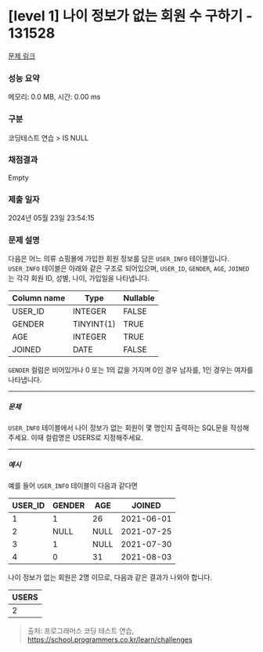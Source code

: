 # [level 1] 나이 정보가 없는 회원 수 구하기 - 131528 

[문제 링크](https://school.programmers.co.kr/learn/courses/30/lessons/131528) 

### 성능 요약

메모리: 0.0 MB, 시간: 0.00 ms

### 구분

코딩테스트 연습 > IS NULL

### 채점결과

Empty

### 제출 일자

2024년 05월 23일 23:54:15

### 문제 설명

<p>다음은 어느 의류 쇼핑몰에 가입한 회원 정보를 담은 <code>USER_INFO</code> 테이블입니다. <code>USER_INFO</code> 테이블은 아래와 같은 구조로 되어있으며, <code>USER_ID</code>, <code>GENDER</code>, <code>AGE</code>, <code>JOINED</code>는 각각 회원 ID, 성별, 나이, 가입일을 나타냅니다.</p>
<table class="table">
        <thead><tr>
<th>Column name</th>
<th>Type</th>
<th>Nullable</th>
</tr>
</thead>
        <tbody><tr>
<td>USER_ID</td>
<td>INTEGER</td>
<td>FALSE</td>
</tr>
<tr>
<td>GENDER</td>
<td>TINYINT(1)</td>
<td>TRUE</td>
</tr>
<tr>
<td>AGE</td>
<td>INTEGER</td>
<td>TRUE</td>
</tr>
<tr>
<td>JOINED</td>
<td>DATE</td>
<td>FALSE</td>
</tr>
</tbody>
      </table>
<p><code>GENDER</code> 컬럼은 비어있거나 0 또는 1의 값을 가지며 0인 경우 남자를, 1인 경우는 여자를 나타냅니다.</p>

<hr>

<h5>문제</h5>

<p><code>USER_INFO</code> 테이블에서 나이 정보가 없는 회원이 몇 명인지 출력하는 SQL문을 작성해주세요. 이때 컬럼명은 USERS로 지정해주세요.</p>

<hr>

<h5>예시</h5>

<p>예를 들어 <code>USER_INFO</code> 테이블이 다음과 같다면</p>
<table class="table">
        <thead><tr>
<th>USER_ID</th>
<th>GENDER</th>
<th>AGE</th>
<th>JOINED</th>
</tr>
</thead>
        <tbody><tr>
<td>1</td>
<td>1</td>
<td>26</td>
<td>2021-06-01</td>
</tr>
<tr>
<td>2</td>
<td>NULL</td>
<td>NULL</td>
<td>2021-07-25</td>
</tr>
<tr>
<td>3</td>
<td>1</td>
<td>NULL</td>
<td>2021-07-30</td>
</tr>
<tr>
<td>4</td>
<td>0</td>
<td>31</td>
<td>2021-08-03</td>
</tr>
</tbody>
      </table>
<p>나이 정보가 없는 회원은 2명 이므로, 다음과 같은 결과가 나와야 합니다.</p>
<table class="table">
        <thead><tr>
<th>USERS</th>
</tr>
</thead>
        <tbody><tr>
<td>2</td>
</tr>
</tbody>
      </table>

> 출처: 프로그래머스 코딩 테스트 연습, https://school.programmers.co.kr/learn/challenges